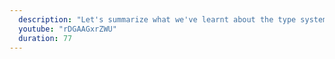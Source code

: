 ```yaml
---
  description: "Let's summarize what we've learnt about the type system so far."
  youtube: "rDGAAGxrZWU"
  duration: 77
---
```

